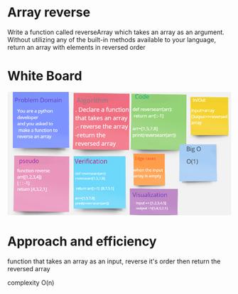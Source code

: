# Array reverse
Write a function called reverseArray which takes an array as an argument. Without utilizing any of the built-in methods available to your language, return an array with elements in reversed order

# White Board

![arrayreverse](code%20challenge01.png)


# Approach and efficiency
function that takes an array as an input, reverse it's order then return the reversed array

complexity O(n)
